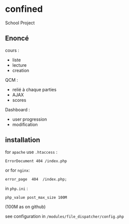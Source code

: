 # confined
School Project

## Enoncé

cours :
  - liste
  - lecture
  - creation
  
QCM :
  - relié à chaque parties
  - AJAX
  - scores
  
Dashboard :
  - user progression
  - modification
  
## installation

for `apache` use `.htaccess` :
```
ErrorDocument 404 /index.php
```

or for `nginx`:
```
error_page  404  /index.php;
```

in `php.ini` :

```
php_value post_max_size 100M
```
(100M as on github)

see configuration in `/modules/file_dispatcher/config.php`

